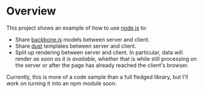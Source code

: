 # Overview

This project shows an example of how to use [node.js](http://nodejs.org/) to:

* Share [backbone.js](http://documentcloud.github.com/backbone/) models between server and client.
* Share [dust](http://akdubya.github.com/dustjs/) templates between server and client.
* Split up rendering between server and client. In particular, data will render *as soon as it is available*, whether that is while still processing on the server or after the page has already reached the client's browser.

Currently, this is more of a code sample than a full fledged library, but I'll work on turning it into an npm module soon.
